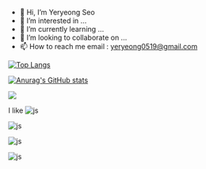 - 👋 Hi, I’m Yeryeong Seo
- 👀 I’m interested in ...
- 🌱 I’m currently learning ...
- 💞️ I’m looking to collaborate on ...
- 📫 How to reach me email : yeryeong0519@gmail.com

[![Top Langs](https://github-readme-stats.vercel.app/api/top-langs/?username=yeryeong0519)](https://github.com/anuraghazra/github-readme-stats)

[![Anurag's GitHub stats](https://github-readme-stats.vercel.app/api?username=yeryeong0519)](https://github.com/anuraghazra/github-readme-stats)

<a href="링크"><img src="https://img.shields.io/badge/텍스트-색상코드?style=flat-square&logo=로고이름&logoColor=로고색"/></a>

I like ![js](https:[//img.shields.io/badge/JavaScript-F7DF1E?style=for-the-badge&logo=JavaScript&logoColor=white](https://img.shields.io/badge/McDonald's-FBC817?style=for-the-badge&logo=McDonald's&logoColor=white))

![js](https://img.shields.io/badge/JavaScript-F7DF1E?style=for-the-badge&logo=JavaScript&logoColor=white)

![js](https://img.shields.io/badge/JavaScript-F7DF1E?style=for-the-badge&logo=JavaScript&logoColor=white)

![js](https://img.shields.io/badge/JavaScript-F7DF1E?style=for-the-badge&logo=JavaScript&logoColor=white)
